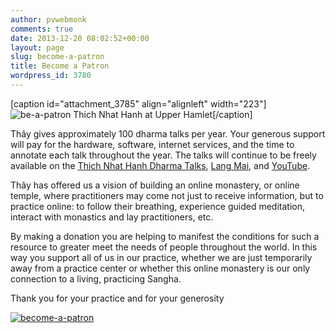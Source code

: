 ```yaml
---
author: pvwebmonk
comments: true
date: 2013-12-20 08:02:52+00:00
layout: page
slug: become-a-patron
title: Become a Patron
wordpress_id: 3780
---
```


[caption id="attachment_3785" align="alignleft" width="223"]![be-a-patron](http://plumvillage.org/wp-content/uploads/2013/12/be-a-patron-223x300.jpg) Thich Nhat Hanh at Upper Hamlet[/caption]

Thây gives approximately 100 dharma talks per year. Your generous support will pay for the hardware, software, internet services, and the time to annotate each talk throughout the year. The talks will continue to be freely available on the [Thich Nhat Hanh Dharma Talks](http://tnhaudio.org/), [Lang Mai](http://langmai.org), and [YouTube](http://www.youtube.com/plumvillage).

Thây has offered us a vision of building an online monastery, or online temple, where practitioners may come not just to receive information, but to practice online: to follow their breathing, experience guided meditation, interact with monastics and lay practitioners, etc.

By making a donation you are helping to manifest the conditions for such a resource to greater meet the needs of people throughout the world. In this way you support all of us in our practice, whether we are just temporarily away from a practice center or whether this online monastery is our only connection to a living, practicing Sangha.

Thank you for your practice and for your generosity

[![become-a-patron](http://plumvillage.org/wp-content/uploads/2013/12/become-a-patron.jpg)](http://www.patreon.com/bePatron?u=61432&patAmt=1)


